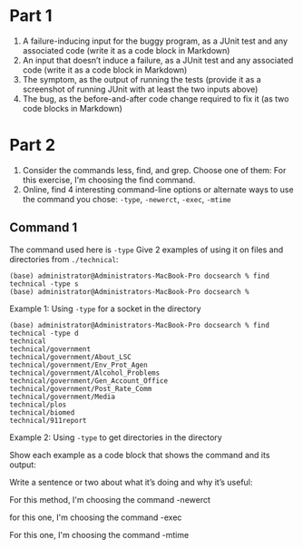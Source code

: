 # Part 1
1. A failure-inducing input for the buggy program, as a JUnit test and any associated code (write it as a code block in Markdown)
2. An input that doesn’t induce a failure, as a JUnit test and any associated code (write it as a code block in Markdown)
3. The symptom, as the output of running the tests (provide it as a screenshot of running JUnit with at least the two inputs above)
4. The bug, as the before-and-after code change required to fix it (as two code blocks in Markdown)

# Part 2
1. Consider the commands less, find, and grep. Choose one of them: For this exercise, I'm choosing the find command.
2. Online, find 4 interesting command-line options or alternate ways to use the command you chose: `-type`, `-newerct`, `-exec`, `-mtime`

## Command 1
The command used here is `-type`
Give 2 examples of using it on files and directories from `./technical`:
```
(base) administrator@Administrators-MacBook-Pro docsearch % find technical -type s
(base) administrator@Administrators-MacBook-Pro docsearch %
```
Example 1: Using `-type` for a socket in the directory
```
(base) administrator@Administrators-MacBook-Pro docsearch % find technical -type d
technical
technical/government
technical/government/About_LSC
technical/government/Env_Prot_Agen
technical/government/Alcohol_Problems
technical/government/Gen_Account_Office
technical/government/Post_Rate_Comm
technical/government/Media
technical/plos
technical/biomed
technical/911report
```
Example 2: Using `-type` to get directories in the directory

Show each example as a code block that shows the command and its output:

Write a sentence or two about what it’s doing and why it’s useful:

For this method, I'm choosing the command -newerct

for this one, I'm choosing the command -exec

For this one, I'm choosing the command -mtime


